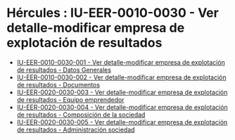 # Hércules : IU\-EER\-0010\-0030 \- Ver detalle\-modificar empresa de explotación de resultados



* [IU\-EER\-0010\-0030\-001 \- Ver detalle\-modificar empresa de explotación de resultados \- Datos Generales](/hercules/sgi-sistema-de-gestion-de-investigacion/requisitos-y-analisis-funcional/analisis-funcional-sgi-hercules/eer-modulo-de-empresas-de-explotacion-de-resultados-ebts-eicnts-spin-offs/eer-interfaz-de-usuario/iu-eer-0010-gestion-de-empresa-de-explotacion-de-resultados/iu-eer-0010-0030-ver-detalle-modificar-empresa-de-explotacion-de-resultados/iu-eer-0010-0030-001-ver-detalle-modificar-empresa-de-explotacion-de-resultados-datos-generales.md "/hercules/sgi-sistema-de-gestion-de-investigacion/requisitos-y-analisis-funcional/analisis-funcional-sgi-hercules/eer-modulo-de-empresas-de-explotacion-de-resultados-ebts-eicnts-spin-offs/eer-interfaz-de-usuario/iu-eer-0010-gestion-de-empresa-de-explotacion-de-resultados/iu-eer-0010-0030-ver-detalle-modificar-empresa-de-explotacion-de-resultados/iu-eer-0010-0030-001-ver-detalle-modificar-empresa-de-explotacion-de-resultados-datos-generales.md")
* [IU\-EER\-0010\-0030\-002 \- Ver detalle\-modificar empresa de explotación de resultados \- Documentos](/hercules/sgi-sistema-de-gestion-de-investigacion/requisitos-y-analisis-funcional/analisis-funcional-sgi-hercules/eer-modulo-de-empresas-de-explotacion-de-resultados-ebts-eicnts-spin-offs/eer-interfaz-de-usuario/iu-eer-0010-gestion-de-empresa-de-explotacion-de-resultados/iu-eer-0010-0030-ver-detalle-modificar-empresa-de-explotacion-de-resultados/iu-eer-0010-0030-002-ver-detalle-modificar-empresa-de-explotacion-de-resultados-documentos.md "/hercules/sgi-sistema-de-gestion-de-investigacion/requisitos-y-analisis-funcional/analisis-funcional-sgi-hercules/eer-modulo-de-empresas-de-explotacion-de-resultados-ebts-eicnts-spin-offs/eer-interfaz-de-usuario/iu-eer-0010-gestion-de-empresa-de-explotacion-de-resultados/iu-eer-0010-0030-ver-detalle-modificar-empresa-de-explotacion-de-resultados/iu-eer-0010-0030-002-ver-detalle-modificar-empresa-de-explotacion-de-resultados-documentos.md")
* [IU\-EER\-0020\-0030\-003 \- Ver detalle\-modificar empresa de explotación de resultados \- Equipo emprendedor](/hercules/sgi-sistema-de-gestion-de-investigacion/requisitos-y-analisis-funcional/analisis-funcional-sgi-hercules/eer-modulo-de-empresas-de-explotacion-de-resultados-ebts-eicnts-spin-offs/eer-interfaz-de-usuario/iu-eer-0010-gestion-de-empresa-de-explotacion-de-resultados/iu-eer-0010-0030-ver-detalle-modificar-empresa-de-explotacion-de-resultados/iu-eer-0020-0030-003-ver-detalle-modificar-empresa-de-explotacion-de-resultados-equipo-emprendedor.md "/hercules/sgi-sistema-de-gestion-de-investigacion/requisitos-y-analisis-funcional/analisis-funcional-sgi-hercules/eer-modulo-de-empresas-de-explotacion-de-resultados-ebts-eicnts-spin-offs/eer-interfaz-de-usuario/iu-eer-0010-gestion-de-empresa-de-explotacion-de-resultados/iu-eer-0010-0030-ver-detalle-modificar-empresa-de-explotacion-de-resultados/iu-eer-0020-0030-003-ver-detalle-modificar-empresa-de-explotacion-de-resultados-equipo-emprendedor.md")
* [IU\-EER\-0020\-0030\-004 \- Ver detalle\-modificar empresa de explotación de resultados \- Composición de la sociedad](/hercules/sgi-sistema-de-gestion-de-investigacion/requisitos-y-analisis-funcional/analisis-funcional-sgi-hercules/eer-modulo-de-empresas-de-explotacion-de-resultados-ebts-eicnts-spin-offs/eer-interfaz-de-usuario/iu-eer-0010-gestion-de-empresa-de-explotacion-de-resultados/iu-eer-0010-0030-ver-detalle-modificar-empresa-de-explotacion-de-resultados/iu-eer-0020-0030-004-ver-detalle-modificar-empresa-de-explotacion-de-resultados-composicion-de-la-sociedad.md "/hercules/sgi-sistema-de-gestion-de-investigacion/requisitos-y-analisis-funcional/analisis-funcional-sgi-hercules/eer-modulo-de-empresas-de-explotacion-de-resultados-ebts-eicnts-spin-offs/eer-interfaz-de-usuario/iu-eer-0010-gestion-de-empresa-de-explotacion-de-resultados/iu-eer-0010-0030-ver-detalle-modificar-empresa-de-explotacion-de-resultados/iu-eer-0020-0030-004-ver-detalle-modificar-empresa-de-explotacion-de-resultados-composicion-de-la-sociedad.md")
* [IU\-EER\-0020\-0030\-005 \- Ver detalle\-modificar empresa de explotación de resultados \- Administración sociedad](/hercules/sgi-sistema-de-gestion-de-investigacion/requisitos-y-analisis-funcional/analisis-funcional-sgi-hercules/eer-modulo-de-empresas-de-explotacion-de-resultados-ebts-eicnts-spin-offs/eer-interfaz-de-usuario/iu-eer-0010-gestion-de-empresa-de-explotacion-de-resultados/iu-eer-0010-0030-ver-detalle-modificar-empresa-de-explotacion-de-resultados/iu-eer-0020-0030-005-ver-detalle-modificar-empresa-de-explotacion-de-resultados-administracion-sociedad.md "/hercules/sgi-sistema-de-gestion-de-investigacion/requisitos-y-analisis-funcional/analisis-funcional-sgi-hercules/eer-modulo-de-empresas-de-explotacion-de-resultados-ebts-eicnts-spin-offs/eer-interfaz-de-usuario/iu-eer-0010-gestion-de-empresa-de-explotacion-de-resultados/iu-eer-0010-0030-ver-detalle-modificar-empresa-de-explotacion-de-resultados/iu-eer-0020-0030-005-ver-detalle-modificar-empresa-de-explotacion-de-resultados-administracion-sociedad.md")




